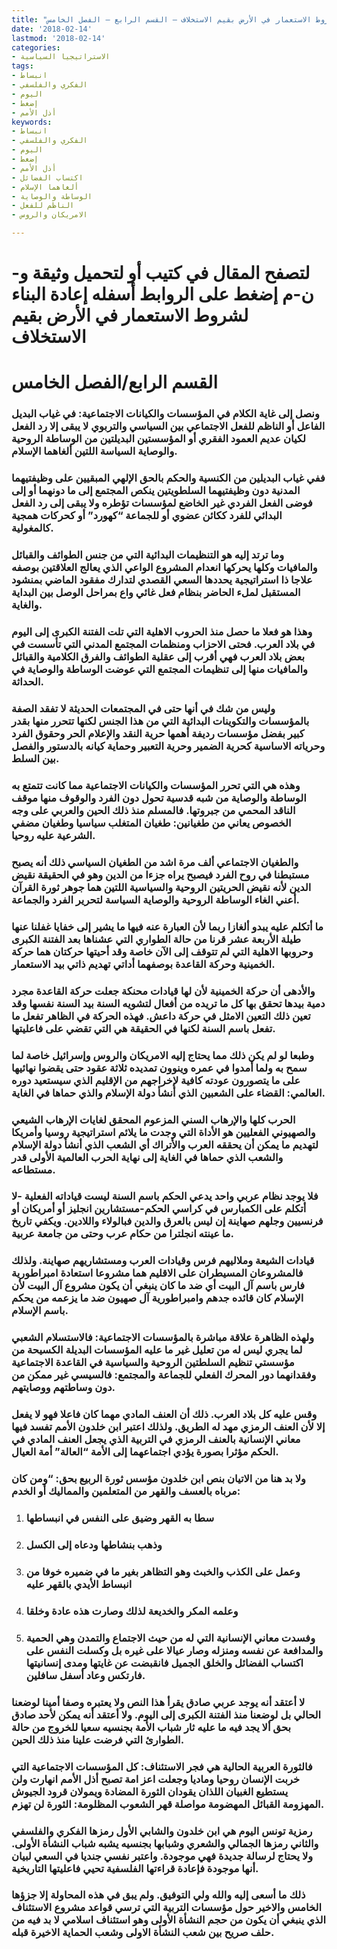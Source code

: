 ```yaml
---
title: "إعادة البناء لشروط الاستعمار في الأرض بقيم الاستخلاف – القسم الرابع – الفصل الخامس"
date: '2018-02-14'
lastmod: '2018-02-14'
categories:
- الاستراتيجيا السياسية
tags:
- انبساط
- الفكري والفلسفي
- اليوم
- إضغط
- أذل الأمم
keywords:
- انبساط
- الفكري والفلسفي
- اليوم
- إضغط
- أذل الأمم
- اكتساب الفضائل
- ألغاهما الإسلام
- الوساطة والوصاية
- الناظم للفعل
- الامريكان والروس

---
```

# **لتصفح المقال في كتيب أو لتحميل وثيقة و-ن-م إضغط على الروابط أسفله** **إعادة البناء لشروط الاستعمار في الأرض بقيم الاستخلاف**

# **القسم الرابع/الفصل الخامس**

### ونصل إلى غاية الكلام في المؤسسات والكيانات الاجتماعية: في غياب البديل الفاعل أو الناظم للفعل الاجتماعي بين السياسي والتربوي لا يبقى إلا رد الفعل لكيان عديم العمود الفقري أو المؤسستين البديلتين من الوساطة الروحية والوصاية السياسة اللتين ألغاهما الإسلام.

### ففي غياب البديلين من الكنسية والحكم بالحق الإلهي المبقيين على وظيفتيهما المدنية دون وظيفتيهما السلطويتين ينكص المجتمع إلى ما دونهما أو إلى فوضى الفعل الفردي غير الخاضع لمؤسسات تؤطره ولا يبقى إلى رد الفعل البدائي للفرد ككائن عضوي أو للجماعة “كهورد” أو كحركات همجية كالمغولية.

### وما ترتد إليه هو التنظيمات البدائية التي من جنس الطوائف والقبائل والمافيات وكلها يحركها انعدام المشروع الواعي الذي يعالج العلاقتين بوصفه علاجا ذا استراتيجية يحددها السعي القصدي لتدارك مفقود الماضي بمنشود المستقبل لملء الحاضر بنظام فعل غائي واع بمراحل الوصل بين البداية والغاية.

### وهذا هو فعلا ما حصل منذ الحروب الاهلية التي تلت الفتنة الكبرى إلى اليوم في بلاد العرب. فحتى الاحزاب ومنظمات المجتمع المدني التي تأسست في بعض بلاد العرب فهي أقرب إلى عقلية الطوائف والفرق الكلامية والقبائل والمافيات منها إلى تنظيمات المجتمع التي عوضت الوساطة والوصاية في الحداثة.

### وليس من شك في أنها حتى في المجتمعات الحديثة لا تفقد الصفة بالمؤسسات والتكوينات البدائية التي من هذا الجنس لكنها تتحرر منها بقدر كبير بفضل مؤسسات رديفة أهمها حرية النقد والإعلام الحر وحقوق الفرد وحرياته الاساسية كحرية الضمير وحرية التعبير وحماية كيانه بالدستور والفصل بين السلط.

### وهذه هي التي تحرر المؤسسات والكيانات الاجتماعية مما كانت تتمتع به الوساطة والوصاية من شبه قدسية تحول دون الفرد والوقوف منها موقف الناقد المحمي من جبروتها. فالمسلم منذ ذلك الحين والعربي على وجه الخصوص يعاني من طغيانين: طغيان المتغلب سياسيا وطغيان مضفي الشرعية عليه روحيا.

### والطغيان الاجتماعي ألف مرة اشد من الطغيان السياسي ذلك أنه يصبح مستبطنا في روح الفرد فيصبح يراه جزءا من الدين وهو في الحقيقة نقيض الدين لأنه نقيض الحريتين الروحية والسياسية اللتين هما جوهر ثورة القرآن أعني الغاء الوساطة الروحية والوصاية السياسة لتحرير الفرد والجماعة.

### ما أتكلم عليه يبدو ألغازا ربما لأن العبارة عنه فيها ما يشير إلى خفايا غفلنا عنها طيلة الأربعة عشر قرنا من حالة الطواري التي عشناها بعد الفتنة الكبرى وحروبها الاهلية التي لم تتوقف إلى الآن خاصة وقد أحيتها حركتان هما حركة الخمينية وحركة القاعدة بوصفهما أداتي تهديم ذاتي بيد الاستعمار.

### والأدهى أن حركة الخمينية لأن لها قيادات محنكة جعلت حركة القاعدة مجرد دمية بيدها تحقق بها كل ما تريده من أفعال لتشويه السنة بيد السنة نفسها وقد تعين ذلك التعين الامثل في حركة داعش. فهذه الحركة في الظاهر تفعل ما تفعل باسم السنة لكنها في الحقيقة هي التي تقضي على فاعليتها.

### وطبعا لو لم يكن ذلك مما يحتاج إليه الامريكان والروس وإسرائيل خاصة لما سمح به ولما أمدوا في عمره وينوون تمديده ثلاثة عقود حتى يقضوا نهائيها على ما يتصورون عودته كافية لإخراجهم من الإقليم الذي سيستعيد دوره العالمي: القضاء على الشعبين الذي أنشأ دولة الإسلام والذي حماها في الغاية.

### الحرب كلها والإرهاب السني المزعوم المحقق لغايات الإرهاب الشيعي والصهيوني الفعليين هو الأداة التي وجدت ما يلائم استراتيجية روسيا وأمريكا لتهديم ما يمكن أن يحققه العرب والأتراك أي الشعب الذي أنشأ دولة الإسلام والشعب الذي حماها في الغاية إلى نهاية الحرب العالمية الأولى قدر مستطاعه.

### فلا يوجد نظام عربي واحد يدعي الحكم باسم السنة ليست قياداته الفعلية -لا أتكلم على الكمبارس في كراسي الحكم-مستشارين انجليز أو أمريكان أو فرنسيين وجلهم صهاينة إن ليس بالعرق والدين فبالولاء واللادين. ويكفي تاريخ ما عينته انجلترا من حكام عرب وحتى من جامعة عربية.

### قيادات الشيعة وملاليهم فرس وقيادات العرب ومستشاريهم صهاينة. ولذلك فالمشروعان المسيطران على الاقليم هما مشروعا استعادة امبراطورية فارس باسم آل البيت أي ضد ما كان ينبغي أن يكون مشروع آل البيت لأن الإسلام كان قائده جدهم وامبراطورية آل صهيون ضد ما يزعمه من يحكم باسم الإسلام.

### ولهذه الظاهرة علاقة مباشرة بالمؤسسات الاجتماعية: فالاستسلام الشعبي لما يجري ليس له من تعليل غير ما عليه المؤسسات البديلة الكسيحة من مؤسستي تنظيم السلطتين الروحية والسياسية في القاعدة الاجتماعية وفقدانهما دور المحرك الفعلي للجماعة والمجتمع: فالسيسي غير ممكن من دون وساطتهم ووصايتهم.

### وقس عليه كل بلاد العرب. ذلك أن العنف المادي مهما كان فاعلا فهو لا يفعل إلا لأن العنف الرمزي مهد له الطريق. ولذلك اعتبر ابن خلدون الأمم تفسد فيها معاني الإنسانية بالعنف الرمزي في التربية الذي يجعل العنف المادي في الحكم مؤثرا بصورة يؤدي اجتماعهما إلى الأمة “العالة” أمة العيال.

### ولا بد هنا من الاتيان بنص ابن خلدون مؤسس ثورة الربيع بحق: “ومن كان مرباه بالعسف والقهر من المتعلمين والمماليك أو الخدم:

1. ### سطا به القهر وضيق على النفس في انبساطها
2. ### وذهب بنشاطها ودعاه إلى الكسل
3. ### وعمل على الكذب والخبث وهو التظاهر بغير ما في ضميره خوفا من انبساط الأيدي بالقهر عليه
4. ### وعلمه المكر والخديعة لذلك وصارت هذه عادة وخلقا
5. ### وفسدت معاني الإنسانية التي له من حيث الاجتماع والتمدن وهي الحمية والمدافعة عن نفسه ومنزله وصار عيالا على غيره بل وكسلت النفس على اكتساب الفضائل والخلق الجميل فانقبضت عن غايتها ومدى إنسانيتها فارتكس وعاد أسفل سافلين.

### لا أعتقد أنه يوجد عربي صادق يقرأ هذا النص ولا يعتبره وصفا أمينا لوضعنا الحالي بل لوضعنا منذ الفتنة الكبرى إلى اليوم. ولا أعتقد أنه يمكن لأحد صادق بحق ألا يجد فيه ما عليه ثار شباب الأمة بجنسيه سعيا للخروج من حالة الطوارئ التي فرضت علينا منذ ذلك الحين.

### فالثورة العربية الحالية هي فجر الاستئناف: كل المؤسسات الاجتماعية التي خربت الإنسان روحيا وماديا وجعلت اعز امة تصبح أذل الأمم انهارت ولن يستطيع الغبيان اللذان يقودان الثورة المضادة ويمولان قرود الجيوش المهزومة القبائل المهضومة مواصلة قهر الشعوب المظلومة: الثورة لن تهزم.

### رمزية تونس اليوم هي ابن خلدون والشابي الأول رمزها الفكري والفلسفي والثاني رمزها الجمالي والشعري وشبابها بجنسيه يشبه شباب النشأة الأولى. ولا يحتاج لرسالة جديدة فهي موجودة. واعتبر نفسي جنديا في السعي لبيان أنها موجودة فإعادة قراءتها الفلسفية تحيي فاعليتها التاريخية.

### ذلك ما أسعى إليه والله ولي التوفيق. ولم يبق في هذه المحاولة إلا جزؤها الخامس والاخير حول مؤسسات التربية التي ترسي قواعد مشروع الاستئناف الذي ينبغي أن يكون من حجم النشأة الأولى وهو استئناف اسلامي لا بد فيه من حلف صريح بين شعب النشأة الاولى وشعب الحماية الاخيرة قبله.

###